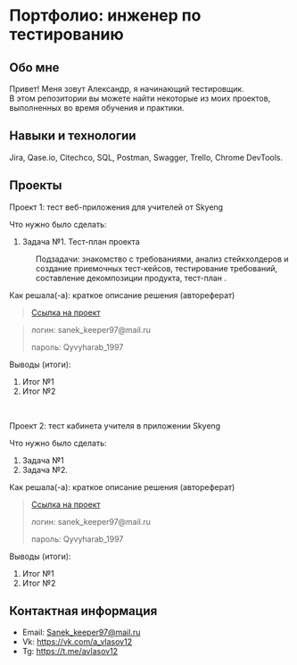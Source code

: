 # Портфолио: инженер по тестированию

## Обо мне 

Привет! Меня зовут Александр, я начинающий тестировщик. <br>
В этом репозитории вы можете найти некоторые из моих проектов, выполненных во время обучения и практики.
<br>

## Навыки и технологии
Jira, Qase.io, Сitechco, SQL, Postman, Swagger, Trello, Chrome DevTools. <br>




## Проекты

<p> Проект 1: тест веб-приложения для учителей от Skyeng</p>
<p>Что нужно было сделать:<p>
<ol>
<li>Задача №1. Тест-план проекта</li>
<ol>Подзадачи: знакомство с требованиями, анализ стейкхолдеров и создание приемочных тест-кейсов, тестирование требований, составление декомпозиции продукта, тест-план  .</ol>
</ol>

<p>Как решала(-а): краткое описание решения (автореферат)<p>

> <a href="https://github.com/Aleksandr120197/120197/blob/main/%D0%9F%D1%80%D0%BE%D0%B5%D0%BA%D1%82%20%E2%84%961">Ссылка на проект</a>

> <p> логин: sanek_keeper97@mail.ru  </p>
> <p> пароль: Qyvyharab_1997 </p>
 
 <p>Выводы (итоги):<p>
<ol>
  <li>Итог №1</li>
  <li>Итог №2</li>
</ol>


<br> 

<p> Проект 2: тест кабинета учителя в приложении Skyeng</p>
<p>Что нужно было сделать:<p>
<ol>
  <li>Задача №1</li>
  <li>Задача №2.</li>
</ol>

<p>Как решала(-а): краткое описание решения (автореферат)<p>

> <a href="https://alexsandr.atlassian.net/wiki/spaces/~5f0ee9811084620015b7697e/pages/33180/1+2">Ссылка на проект</a>
  > <p> логин: sanek_keeper97@mail.ru  </p>
> <p> пароль: Qyvyharab_1997 </p>
 
 <p>Выводы (итоги):<p>
<ol>
  <li>Итог №1</li>
  <li>Итог №2</li>
</ol>



## Контактная информация
- Email: Sanek_keeper97@mail.ru
- Vk: https://vk.com/a_vlasov12
- Tg: https://t.me/avlasov12
